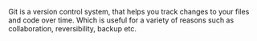 Git is a version control system, that helps you track changes to your files and code over time. Which is useful for a variety of reasons such as collaboration, reversibility, backup etc.
